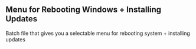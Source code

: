 ## Menu for Rebooting Windows + Installing Updates 

Batch file that gives you a selectable menu for rebooting system + installing updates
